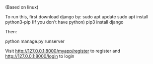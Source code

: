 (Based on linux)

To run this, first download django by:
sudo apt update
                      sudo apt install python3-pip (If you don't have python)
                        pip3 install django

Then:

python manage.py runserver

Visit http://127.0.0.1:8000/myapp/register to register
and http://127.0.0.1:8000/login to login
